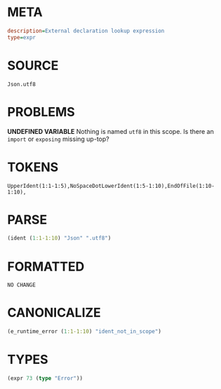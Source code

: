 # META
~~~ini
description=External declaration lookup expression
type=expr
~~~
# SOURCE
~~~roc
Json.utf8
~~~
# PROBLEMS
**UNDEFINED VARIABLE**
Nothing is named `utf8` in this scope.
Is there an `import` or `exposing` missing up-top?

# TOKENS
~~~zig
UpperIdent(1:1-1:5),NoSpaceDotLowerIdent(1:5-1:10),EndOfFile(1:10-1:10),
~~~
# PARSE
~~~clojure
(ident (1:1-1:10) "Json" ".utf8")
~~~
# FORMATTED
~~~roc
NO CHANGE
~~~
# CANONICALIZE
~~~clojure
(e_runtime_error (1:1-1:10) "ident_not_in_scope")
~~~
# TYPES
~~~clojure
(expr 73 (type "Error"))
~~~